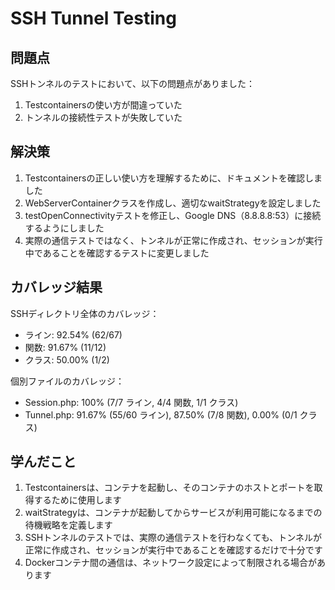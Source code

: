 # SSH Tunnel Testing

## 問題点

SSHトンネルのテストにおいて、以下の問題点がありました：

1. Testcontainersの使い方が間違っていた
2. トンネルの接続性テストが失敗していた

## 解決策

1. Testcontainersの正しい使い方を理解するために、ドキュメントを確認しました
2. WebServerContainerクラスを作成し、適切なwaitStrategyを設定しました
3. testOpenConnectivityテストを修正し、Google DNS（8.8.8.8:53）に接続するようにしました
4. 実際の通信テストではなく、トンネルが正常に作成され、セッションが実行中であることを確認するテストに変更しました

## カバレッジ結果

SSHディレクトリ全体のカバレッジ：
- ライン: 92.54% (62/67)
- 関数: 91.67% (11/12)
- クラス: 50.00% (1/2)

個別ファイルのカバレッジ：
- Session.php: 100% (7/7 ライン, 4/4 関数, 1/1 クラス)
- Tunnel.php: 91.67% (55/60 ライン), 87.50% (7/8 関数), 0.00% (0/1 クラス)

## 学んだこと

1. Testcontainersは、コンテナを起動し、そのコンテナのホストとポートを取得するために使用します
2. waitStrategyは、コンテナが起動してからサービスが利用可能になるまでの待機戦略を定義します
3. SSHトンネルのテストでは、実際の通信テストを行わなくても、トンネルが正常に作成され、セッションが実行中であることを確認するだけで十分です
4. Dockerコンテナ間の通信は、ネットワーク設定によって制限される場合があります

